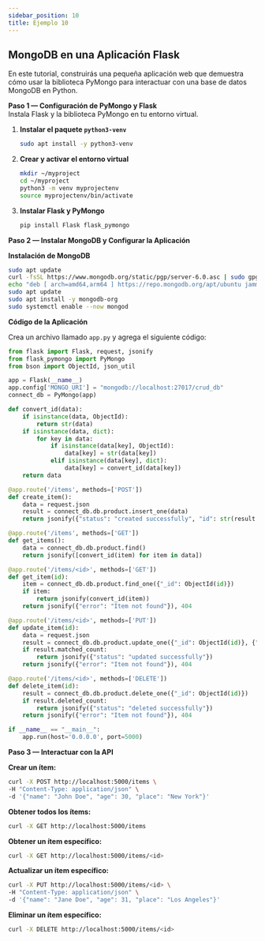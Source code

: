 ```yaml
---
sidebar_position: 10
title: Ejemplo 10
---
```


## MongoDB en una Aplicación Flask

En este tutorial, construirás una pequeña aplicación web que demuestra cómo usar la biblioteca PyMongo para interactuar con una base de datos MongoDB en Python.

**Paso 1 — Configuración de PyMongo y Flask**  
Instala Flask y la biblioteca PyMongo en tu entorno virtual.

1. **Instalar el paquete `python3-venv`**

   ```bash
   sudo apt install -y python3-venv
   ```

2. **Crear y activar el entorno virtual**

   ```bash
   mkdir ~/myproject
   cd ~/myproject
   python3 -m venv myprojectenv
   source myprojectenv/bin/activate
   ```

3. **Instalar Flask y PyMongo**

   ```bash
   pip install Flask flask_pymongo
   ```

**Paso 2 — Instalar MongoDB y Configurar la Aplicación**

**Instalación de MongoDB**

```bash
sudo apt update
curl -fsSL https://www.mongodb.org/static/pgp/server-6.0.asc | sudo gpg --dearmor -o /etc/apt/trusted.gpg.d/mongodb-6.gpg
echo "deb [ arch=amd64,arm64 ] https://repo.mongodb.org/apt/ubuntu jammy/mongodb-org/6.0 multiverse" | sudo tee /etc/apt/sources.list.d/mongodb-org-6.0.list
sudo apt update
sudo apt install -y mongodb-org
sudo systemctl enable --now mongod
```

**Código de la Aplicación**

Crea un archivo llamado `app.py` y agrega el siguiente código:

```python
from flask import Flask, request, jsonify
from flask_pymongo import PyMongo
from bson import ObjectId, json_util

app = Flask(__name__)
app.config['MONGO_URI'] = "mongodb://localhost:27017/crud_db"
connect_db = PyMongo(app)

def convert_id(data):
    if isinstance(data, ObjectId):
        return str(data)
    if isinstance(data, dict):
        for key in data:
            if isinstance(data[key], ObjectId):
                data[key] = str(data[key])
            elif isinstance(data[key], dict):
                data[key] = convert_id(data[key])
    return data

@app.route('/items', methods=['POST'])
def create_item():
    data = request.json
    result = connect_db.db.product.insert_one(data)
    return jsonify({"status": "created successfully", "id": str(result.inserted_id)})

@app.route('/items', methods=['GET'])
def get_items():
    data = connect_db.db.product.find()
    return jsonify([convert_id(item) for item in data])

@app.route('/items/<id>', methods=['GET'])
def get_item(id):
    item = connect_db.db.product.find_one({"_id": ObjectId(id)})
    if item:
        return jsonify(convert_id(item))
    return jsonify({"error": "Item not found"}), 404

@app.route('/items/<id>', methods=['PUT'])
def update_item(id):
    data = request.json
    result = connect_db.db.product.update_one({"_id": ObjectId(id)}, {"$set": data})
    if result.matched_count:
        return jsonify({"status": "updated successfully"})
    return jsonify({"error": "Item not found"}), 404

@app.route('/items/<id>', methods=['DELETE'])
def delete_item(id):
    result = connect_db.db.product.delete_one({"_id": ObjectId(id)})
    if result.deleted_count:
        return jsonify({"status": "deleted successfully"})
    return jsonify({"error": "Item not found"}), 404

if __name__ == "__main__":
    app.run(host='0.0.0.0', port=5000)
```

**Paso 3 — Interactuar con la API**

**Crear un ítem:**

```bash
curl -X POST http://localhost:5000/items \
-H "Content-Type: application/json" \
-d '{"name": "John Doe", "age": 30, "place": "New York"}'
```

**Obtener todos los ítems:**

```bash
curl -X GET http://localhost:5000/items
```

**Obtener un ítem específico:**

```bash
curl -X GET http://localhost:5000/items/<id>
```

**Actualizar un ítem específico:**

```bash
curl -X PUT http://localhost:5000/items/<id> \
-H "Content-Type: application/json" \
-d '{"name": "Jane Doe", "age": 31, "place": "Los Angeles"}'
```

**Eliminar un ítem específico:**

```bash
curl -X DELETE http://localhost:5000/items/<id>
```


